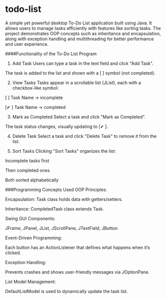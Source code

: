 # todo-list
A simple yet powerful desktop To-Do List application built using Java.  It allows users to manage tasks efficiently with features like sorting tasks.  The project demonstrates OOP concepts such  as inheritance and encapsulation, along with  exception handling and multithreading for better performance and user experience.

####Functionality of the To-Do List Program
1. Add Task
Users can type a task in the text field and click "Add Task".

The task is added to the list and shown with a [ ] symbol (not completed).

2. View Tasks
Tasks appear in a scrollable list (JList), each with a checkbox-like symbol:

[ ] Task Name → incomplete

[✔ ] Task Name → completed

3. Mark as Completed
Select a task and click "Mark as Completed".

The task status changes, visually updating to [✔ ].

4. Delete Task
Select a task and click "Delete Task" to remove it from the list.

5. Sort Tasks
Clicking "Sort Tasks" organizes the list:

Incomplete tasks first

Then completed ones

Both sorted alphabetically


###Programming Concepts Used
OOP Principles:

Encapsulation: Task class holds data with getters/setters.

Inheritance: CompletedTask class extends Task.

Swing GUI Components:

JFrame, JPanel, JList, JScrollPane, JTextField, JButton

Event-Driven Programming:

Each button has an ActionListener that defines what happens when it’s clicked.

Exception Handling:

Prevents crashes and shows user-friendly messages via JOptionPane.

List Model Management:

DefaultListModel<Task> is used to dynamically update the task list.

